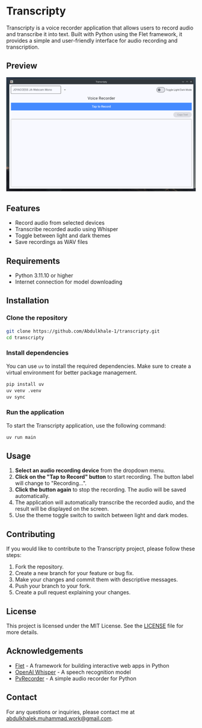 # Transcripty

Transcripty is a voice recorder application that allows users to record audio and transcribe it into text. Built with Python using the Flet framework, it provides a simple and user-friendly interface for audio recording and transcription.

## Preview
![Project Preview](project_preview.png)

## Features

- Record audio from selected devices
- Transcribe recorded audio using Whisper
- Toggle between light and dark themes
- Save recordings as WAV files

## Requirements

- Python 3.11.10 or higher
- Internet connection for model downloading

## Installation

### Clone the repository

```bash
git clone https://github.com/Abdulkhale-1/transcripty.git
cd transcripty
```

### Install dependencies

You can use `uv` to install the required dependencies. Make sure to create a virtual environment for better package management.

```bash
pip install uv
uv venv .venv
uv sync
```


### Run the application

To start the Transcripty application, use the following command:

```bash
uv run main
```

## Usage

1. **Select an audio recording device** from the dropdown menu.
2. **Click on the "Tap to Record" button** to start recording. The button label will change to "Recording...".
3. **Click the button again** to stop the recording. The audio will be saved automatically.
4. The application will automatically transcribe the recorded audio, and the result will be displayed on the screen.
5. Use the theme toggle switch to switch between light and dark modes.

## Contributing

If you would like to contribute to the Transcripty project, please follow these steps:

1. Fork the repository.
2. Create a new branch for your feature or bug fix.
3. Make your changes and commit them with descriptive messages.
4. Push your branch to your fork.
5. Create a pull request explaining your changes.

## License

This project is licensed under the MIT License. See the [LICENSE](LICENSE) file for more details.

## Acknowledgements

- [Flet](https://flet.dev/) - A framework for building interactive web apps in Python
- [OpenAI Whisper](https://github.com/openai/whisper) - A speech recognition model
- [PvRecorder](https://github.com/Picovoice/pvrecorder) - A simple audio recorder for Python

## Contact

For any questions or inquiries, please contact me at [abdulkhalek.muhammad.work@gmail.com](mailto:abdulkhalek.muhammad.work@gmail.com).